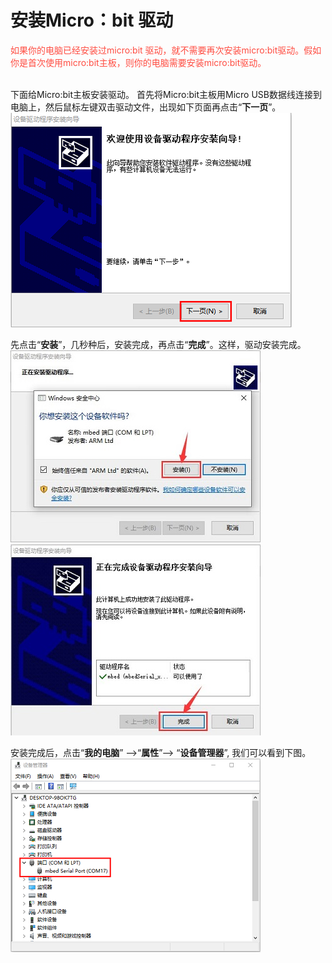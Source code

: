 # 安装Micro：bit 驱动

<span style="color: rgb(255, 76, 65);">如果你的电脑已经安装过micro:bit 驱动，就不需要再次安装micro:bit驱动。假如你是首次使用micro:bit主板，则你的电脑需要安装micro:bit驱动。</span>
<br /><br />


下面给Micro:bit主板安装驱动。
首先将Micro:bit主板用Micro USB数据线连接到电脑上，然后鼠标左键双击驱动文件，出现如下页面再点击“**下一页**”。
![Img](./media/img-20230417120359.png)



先点击“**安装**”，几秒种后，安装完成，再点击“**完成**”。这样，驱动安装完成。
![Img](./media/img-20230324081533.png)
![Img](./media/img-20230324081642.png)

安装完成后，点击“**我的电脑**” —>“**属性**”—> “**设备管理器**”, 我们可以看到下图。
![Img](./media/img-20230324082110.png)
